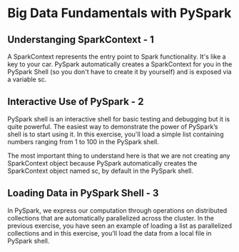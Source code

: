 # Big Data Fundamentals with PySpark

## Understanging SparkContext - 1

A SparkContext represents the entry point to Spark functionality. It's like a key to your car. PySpark automatically creates a SparkContext for you in the PySpark Shell (so you don't have to create it by yourself) and is exposed via a variable sc.

## Interactive Use of PySpark - 2

PySpark shell is an interactive shell for basic testing and debugging but it is quite powerful. The easiest way to demonstrate the power of PySpark’s shell is to start using it. In this exercise, you'll load a simple list containing numbers ranging from 1 to 100 in the PySpark shell.

The most important thing to understand here is that we are not creating any SparkContext object because PySpark automatically creates the SparkContext object named sc, by default in the PySpark shell.

## Loading Data in PySpark Shell - 3

In PySpark, we express our computation through operations on distributed collections that are automatically parallelized across the cluster. In the previous exercise, you have seen an example of loading a list as parallelized collections and in this exercise, you'll load the data from a local file in PySpark shell.

